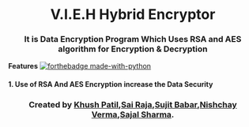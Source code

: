 <h1 align="center">V.I.E.H Hybrid Encryptor</h1>

<h3 align="center"> It is Data Encryption Program Which Uses RSA and AES algorithm for Encryption & Decryption</h3>

**Features**
[![forthebadge made-with-python](http://ForTheBadge.com/images/badges/made-with-python.svg)](https://www.python.org/)
<h4>1. Use of RSA And AES Encryption increase the Data Security </h4>


<h3 align="center"> Created by <a href="https://github.com/AssassinK786"><b>Khush Patil</b></a>,<a href="https://github.com/QSurge"><b>Sai Raja</b></a>,<a href="https://github.com/sujitbabar"><b>Sujit Babar</b></a>,<a href="https://github.com/nishchay-0730"><b>Nishchay Verma</b></a>,<a href="https://github.com/sajal55"><b>Sajal Sharma</b></a>.</h3> 
